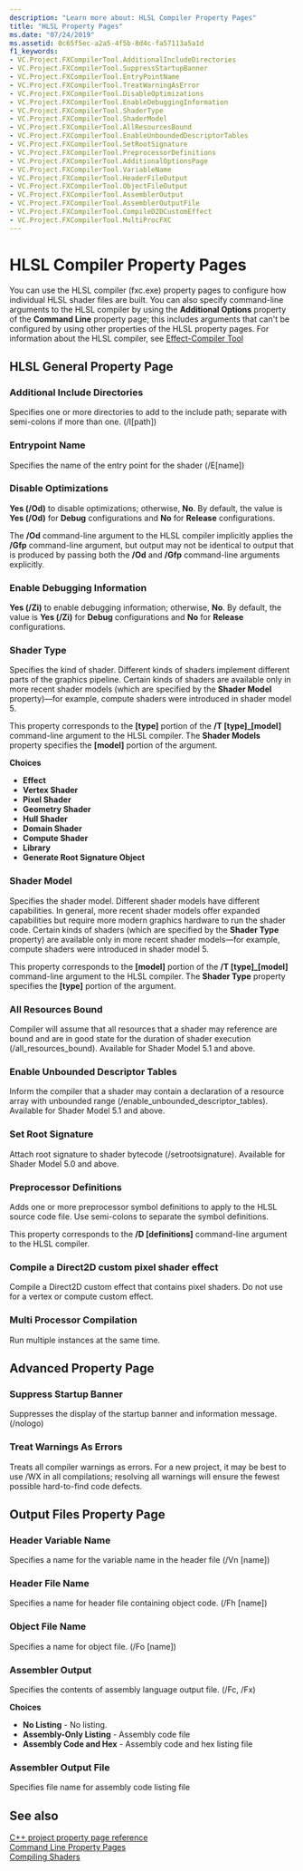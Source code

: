 ```yaml
---
description: "Learn more about: HLSL Compiler Property Pages"
title: "HLSL Property Pages"
ms.date: "07/24/2019"
ms.assetid: 0c65f5ec-a2a5-4f5b-8d4c-fa57113a5a1d
f1_keywords:
- VC.Project.FXCompilerTool.AdditionalIncludeDirectories
- VC.Project.FXCompilerTool.SuppressStartupBanner
- VC.Project.FXCompilerTool.EntryPointName
- VC.Project.FXCompilerTool.TreatWarningAsError
- VC.Project.FXCompilerTool.DisableOptimizations
- VC.Project.FXCompilerTool.EnableDebuggingInformation
- VC.Project.FXCompilerTool.ShaderType
- VC.Project.FXCompilerTool.ShaderModel
- VC.Project.FXCompilerTool.AllResourcesBound
- VC.Project.FXCompilerTool.EnableUnboundedDescriptorTables
- VC.Project.FXCompilerTool.SetRootSignature
- VC.Project.FXCompilerTool.PreprocessorDefinitions
- VC.Project.FXCompilerTool.AdditionalOptionsPage
- VC.Project.FXCompilerTool.VariableName
- VC.Project.FXCompilerTool.HeaderFileOutput
- VC.Project.FXCompilerTool.ObjectFileOutput
- VC.Project.FXCompilerTool.AssemblerOutput
- VC.Project.FXCompilerTool.AssemblerOutputFile
- VC.Project.FXCompilerTool.CompileD2DCustomEffect
- VC.Project.FXCompilerTool.MultiProcFXC
---
```

# HLSL Compiler Property Pages

You can use the HLSL compiler (fxc.exe) property pages to configure how individual HLSL shader files are built. You can also specify command-line arguments to the HLSL compiler by using the **Additional Options** property of the **Command Line** property page; this includes arguments that can't be configured by using other properties of the HLSL property pages. For information about the HLSL compiler, see [Effect-Compiler Tool](/windows/win32/direct3dtools/fxc)

## HLSL General Property Page

### Additional Include Directories

Specifies one or more directories to add to the include path; separate with semi-colons if more than one. (/I[path])

### Entrypoint Name

Specifies the name of the entry point for the shader (/E[name])

### Disable Optimizations

**Yes (/Od)** to disable optimizations; otherwise, **No**. By default, the value is **Yes (/Od)** for **Debug** configurations and **No** for **Release** configurations.

The **/Od** command-line argument to the HLSL compiler implicitly applies the **/Gfp** command-line argument, but output may not be identical to output that is produced by passing both the **/Od** and **/Gfp** command-line arguments explicitly.

### Enable Debugging Information

**Yes (/Zi)** to enable debugging information; otherwise, **No**. By default, the value is **Yes (/Zi)** for **Debug** configurations and **No** for **Release** configurations.

### Shader Type

Specifies the kind of shader. Different kinds of shaders implement different parts of the graphics pipeline. Certain kinds of shaders are available only in more recent shader models (which are specified by the **Shader Model** property)—for example, compute shaders were introduced in shader model 5.

This property corresponds to the **\[type]** portion of the **/T \[type]_\[model]** command-line argument to the HLSL compiler. The **Shader Models** property specifies the **[model]** portion of the argument.

**Choices**

- **Effect**
- **Vertex Shader**
- **Pixel Shader**
- **Geometry Shader**
- **Hull Shader**
- **Domain Shader**
- **Compute Shader**
- **Library**
- **Generate Root Signature Object**

### Shader Model

Specifies the shader model. Different shader models have different capabilities. In general, more recent shader models offer expanded capabilities but require more modern graphics hardware to run the shader code. Certain kinds of shaders (which are specified by the **Shader Type** property) are available only in more recent shader models—for example, compute shaders were introduced in shader model 5.

This property corresponds to the **\[model]** portion of the **/T \[type]_\[model]** command-line argument to the HLSL compiler. The **Shader Type** property specifies the **[type]** portion of the argument.

### All Resources Bound

Compiler will assume that all resources that a shader may reference are bound and are in good state for the duration of shader execution (/all_resources_bound). Available for Shader Model 5.1 and above.

### Enable Unbounded Descriptor Tables

Inform the compiler that a shader may contain a declaration of a resource array with unbounded range (/enable_unbounded_descriptor_tables). Available for Shader Model 5.1 and above.

### Set Root Signature

Attach root signature to shader bytecode (/setrootsignature). Available for Shader Model 5.0 and above.

### Preprocessor Definitions

Adds one or more preprocessor symbol definitions to apply to the HLSL source code file. Use semi-colons to separate the symbol definitions.

This property corresponds to the **/D \[definitions]** command-line argument to the HLSL compiler.

### Compile a Direct2D custom pixel shader effect

Compile a Direct2D custom effect that contains pixel shaders. Do not use for a vertex or compute custom effect.

### Multi Processor Compilation

Run multiple instances at the same time.

## Advanced Property Page

### Suppress Startup Banner

Suppresses the display of the startup banner and information message. (/nologo)

### Treat Warnings As Errors

Treats all compiler warnings as errors. For a new project, it may be best to use /WX in all compilations; resolving all warnings will ensure the fewest possible hard-to-find code defects.

## Output Files Property Page

### Header Variable Name

Specifies a name for the variable name in the header file (/Vn [name])

### Header File Name

Specifies a name for header file containing object code. (/Fh [name])

### Object File Name

Specifies a name for object file. (/Fo [name])

### Assembler Output

Specifies the contents of assembly language output file. (/Fc, /Fx)

**Choices**

- **No Listing** - No listing.
- **Assembly-Only Listing** - Assembly code file
- **Assembly Code and Hex** - Assembly code and hex listing file

### Assembler Output File

Specifies file name for assembly code listing file

## See also

[C++ project property page reference](property-pages-visual-cpp.md)<br>
[Command Line Property Pages](command-line-property-pages.md)<br>
[Compiling Shaders](/windows/win32/direct3dhlsl/dx-graphics-hlsl-part1)
